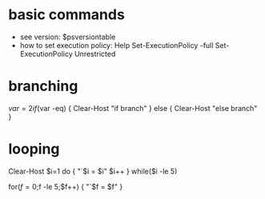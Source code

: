 # basic commands
- see version: $psversiontable
- how to set execution policy: Help Set-ExecutionPolicy -full
  Set-ExecutionPolicy Unrestricted
  
  
# branching
$var = 2
if($var -eq)
{
  Clear-Host
  "if branch"
}
else
{
  Clear-Host
  "else branch"
}
  
# looping
Clear-Host
$i=1
do
{
  "`$i = $i"
  $i++
} while($i -le 5)

for($f=0;$f -le 5;$f++)
{
  "`$f = $f"
}
